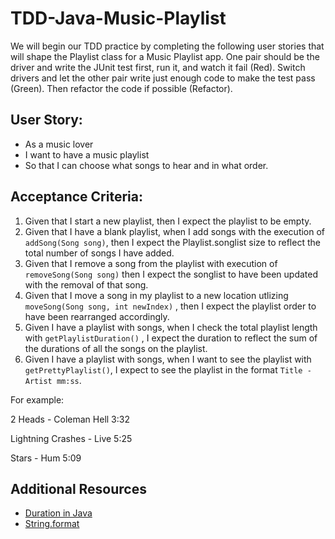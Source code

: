 # TDD-Java-Music-Playlist

We will begin our TDD practice by completing the following user stories that will shape the Playlist class for a Music Playlist app.  One pair should be the driver and write the JUnit test first, run it, and watch it fail (Red). Switch drivers and let the other pair write just enough code to make the test pass (Green).  Then refactor the code if possible (Refactor).

## User Story:

- As a music lover
- I want to have a music playlist
- So that I can choose what songs to hear and in what order.

## Acceptance Criteria:

1. Given that I start a new playlist, then I expect the playlist to be empty.
2. Given that I have a blank playlist, when I add songs with the execution of `addSong(Song song)`, then I expect the Playlist.songlist size to reflect the total number of songs I have added.
3. Given that I remove a song from the playlist with execution of `removeSong(Song song)` then I expect the songlist to have been updated with the removal of that song.
4. Given that I  move a song in my playlist to a new location utlizing `moveSong(Song song, int newIndex)` ,  then I expect the playlist order to have been rearranged accordingly.
5. Given I have a playlist with songs, when I check the total playlist length with `getPlaylistDuration()` , I expect the duration to reflect the sum of the durations of all the songs on the playlist.
6. Given I have a playlist with songs, when I want to see the playlist with `getPrettyPlaylist()`, I expect to see the playlist in the format `Title - Artist mm:ss`.  

For example:

2 Heads - Coleman Hell 3:32

Lightning Crashes - Live 5:25

Stars - Hum 5:09

## Additional Resources
- [Duration in Java](https://www.mkyong.com/java8/java-8-period-and-duration-examples/)
- [String.format](https://dzone.com/articles/java-string-format-examples)
 

